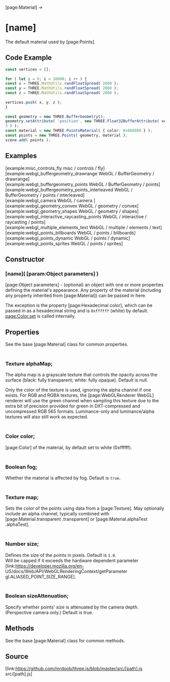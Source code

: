[page:Material] →

# [name]

The default material used by [page:Points].

## Code Example

  
```ts  
const vertices = [];  
  
for ( let i = 0; i < 10000; i ++ ) {  
const x = THREE.MathUtils.randFloatSpread( 2000 );  
const y = THREE.MathUtils.randFloatSpread( 2000 );  
const z = THREE.MathUtils.randFloatSpread( 2000 );  
  
vertices.push( x, y, z );  
}  
  
const geometry = new THREE.BufferGeometry();  
geometry.setAttribute( 'position', new THREE.Float32BufferAttribute( vertices,
3 ) );  
const material = new THREE.PointsMaterial( { color: 0x888888 } );  
const points = new THREE.Points( geometry, material );  
scene.add( points );  
```  

## Examples

[example:misc_controls_fly misc / controls / fly]  
[example:webgl_buffergeometry_drawrange WebGL / BufferGeometry / drawrange]  
[example:webgl_buffergeometry_points WebGL / BufferGeometry / points]  
[example:webgl_buffergeometry_points_interleaved WebGL / BufferGeometry /
points / interleaved]  
[example:webgl_camera WebGL / camera ]  
[example:webgl_geometry_convex WebGL / geometry / convex]  
[example:webgl_geometry_shapes WebGL / geometry / shapes]  
[example:webgl_interactive_raycasting_points WebGL / interactive / raycasting
/ points]  
[example:webgl_multiple_elements_text WebGL / multiple / elements / text]  
[example:webgl_points_billboards WebGL / points / billboards]  
[example:webgl_points_dynamic WebGL / points / dynamic]  
[example:webgl_points_sprites WebGL / points / sprites]

## Constructor

### [name]( [param:Object parameters] )

[page:Object parameters] - (optional) an object with one or more properties
defining the material's appearance. Any property of the material (including
any property inherited from [page:Material]) can be passed in here.  
  
The exception is the property [page:Hexadecimal color], which can be passed in
as a hexadecimal string and is `0xffffff` (white) by default.
[page:Color.set]( color ) is called internally.

## Properties

See the base [page:Material] class for common properties.

### <br/> Texture alphaMap; <br/>

The alpha map is a grayscale texture that controls the opacity across the
surface (black: fully transparent; white: fully opaque). Default is null.  
  
Only the color of the texture is used, ignoring the alpha channel if one
exists. For RGB and RGBA textures, the [page:WebGLRenderer WebGL] renderer
will use the green channel when sampling this texture due to the extra bit of
precision provided for green in DXT-compressed and uncompressed RGB 565
formats. Luminance-only and luminance/alpha textures will also still work as
expected.

### <br/> Color color; <br/>

[page:Color] of the material, by default set to white (0xffffff).

### <br/> Boolean fog; <br/>

Whether the material is affected by fog. Default is `true`.

### <br/> Texture map; <br/>

Sets the color of the points using data from a [page:Texture]. May optionally
include an alpha channel, typically combined with [page:Material.transparent
.transparent] or [page:Material.alphaTest .alphaTest].

### <br/> Number size; <br/>

Defines the size of the points in pixels. Default is `1.0`.  
Will be capped if it exceeds the hardware dependent parameter
[link:https://developer.mozilla.org/en-
US/docs/Web/API/WebGLRenderingContext/getParameter
gl.ALIASED_POINT_SIZE_RANGE].

### <br/> Boolean sizeAttenuation; <br/>

Specify whether points' size is attenuated by the camera depth. (Perspective
camera only.) Default is true.

## Methods

See the base [page:Material] class for common methods.

## Source

[link:https://github.com/mrdoob/three.js/blob/master/src/[path].js
src/[path].js]

